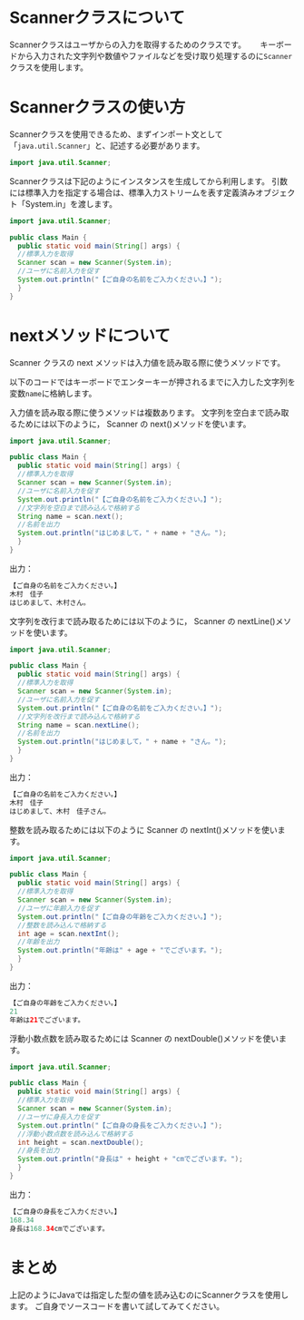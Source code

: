 # Scannerクラスについて

Scannerクラスはユーザからの入力を取得するためのクラスです。　　
キーボードから入力された文字列や数値やファイルなどを受け取り処理するのに`Scanner`クラスを使用します。

# Scannerクラスの使い方

Scannerクラスを使用できるため、まずインポート文として「`java.util.Scanner`」と、記述する必要があります。 

```java
import java.util.Scanner;
```
Scannerクラスは下記のようにインスタンスを生成してから利用します。
引数には標準入力を指定する場合は、標準入力ストリームを表す定義済みオブジェクト「System.in」を渡します。　

```java
import java.util.Scanner;

public class Main {
  public static void main(String[] args) {
  //標準入力を取得
  Scanner scan = new Scanner(System.in);
  //ユーザに名前入力を促す
  System.out.println("【ご自身の名前をご入力ください。】");
  }
}
```
# nextメソッドについて

Scanner クラスの next メソッドは入力値を読み取る際に使うメソッドです。

以下のコードではキーボードでエンターキーが押されるまでに入力した文字列を変数`name`に格納します。

入力値を読み取る際に使うメソッドは複数あります。
文字列を空白まで読み取るためには以下のように， Scanner の next()メソッドを使います。  

```java
import java.util.Scanner;

public class Main {
  public static void main(String[] args) {
  //標準入力を取得
  Scanner scan = new Scanner(System.in);
  //ユーザに名前入力を促す
  System.out.println("【ご自身の名前をご入力ください。】");
  //文字列を空白まで読み込んで格納する
  String name = scan.next();
  //名前を出力
  System.out.println("はじめまして，" + name + "さん。");
  }
}
```
出力：

```java
【ご自身の名前をご入力ください。】
木村　佳子
はじめまして、木村さん。
```

文字列を改行まで読み取るためには以下のように， Scanner の nextLine()メソッドを使います。

```java
import java.util.Scanner;

public class Main {
  public static void main(String[] args) {
  //標準入力を取得
  Scanner scan = new Scanner(System.in);
  //ユーザに名前入力を促す
  System.out.println("【ご自身の名前をご入力ください。】");
  //文字列を改行まで読み込んで格納する
  String name = scan.nextLine();
  //名前を出力
  System.out.println("はじめまして，" + name + "さん。");
  }
}
```
出力：

```java
【ご自身の名前をご入力ください。】
木村　佳子
はじめまして、木村　佳子さん。
```

整数を読み取るためには以下のように Scanner の nextInt()メソッドを使います。
```java
import java.util.Scanner;

public class Main {
  public static void main(String[] args) {
  //標準入力を取得
  Scanner scan = new Scanner(System.in);
  //ユーザに年齢入力を促す
  System.out.println("【ご自身の年齢をご入力ください。】");
  //整数を読み込んで格納する
  int age = scan.nextInt();
  //年齢を出力
  System.out.println("年齢は" + age + "でございます。");
  }
}
```

出力：

```java
【ご自身の年齢をご入力ください。】
21
年齢は21でございます。
```

浮動小数点数を読み取るためには Scanner の nextDouble()メソッドを使います。

```java
import java.util.Scanner;

public class Main {
  public static void main(String[] args) {
  //標準入力を取得
  Scanner scan = new Scanner(System.in);
  //ユーザに身長入力を促す
  System.out.println("【ご自身の身長をご入力ください。】");
  //浮動小数点数を読み込んで格納する
  int height = scan.nextDouble();
  //身長を出力
  System.out.println("身長は" + height + "cmでございます。");
  }
}
```

出力：

```java
【ご自身の身長をご入力ください。】
168.34
身長は168.34cmでございます。
```
# まとめ

上記のようにJavaでは指定した型の値を読み込むのにScannerクラスを使用します。
ご自身でソースコードを書いて試してみてください。
